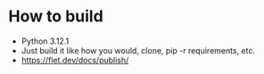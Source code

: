 # How to build
- Python 3.12.1
- Just build it like how you would, clone, pip -r requirements, etc.
- https://flet.dev/docs/publish/